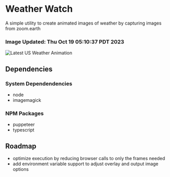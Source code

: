 # Weather Watch

A simple utility to create animated images of weather by capturing images from zoom.earth

### Image Updated: Thu Oct 19 05:10:37 PDT 2023

![Latest US Weather Animation](animations/2023-10-19.webp)

## Dependencies
### System Dependendencies
* node
* imagemagick
### NPM Packages
* puppeteer
* typescript

## Roadmap
* optimize execution by reducing browser calls to only the frames needed
* add environment variable support to adjust overlay and output image options

